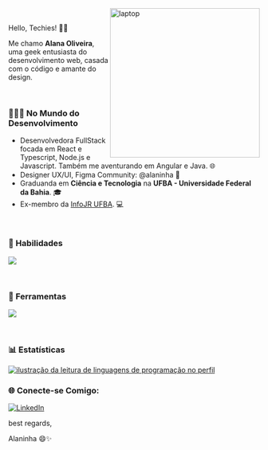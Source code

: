 <img src="https://miro.medium.com/v2/resize:fit:996/format:webp/1*CtdykXzI3YnV7hrkaTnvCw.gif" alt="laptop" min-width="300px" max-width="300px" width="300px" align="right">
<br>

Hello, Techies! 🖖🏽

Me chamo **Alana Oliveira**, uma geek entusiasta do desenvolvimento web, casada com o código e amante do design.

</br>

### 👩🏾‍💻 No Mundo do Desenvolvimento

- Desenvolvedora FullStack focada em React e Typescript, Node.js e Javascript. Também me aventurando em Angular e Java. 🌐
- Designer UX/UI, Figma Community: @alaninha 🎨
- Graduanda em **Ciência e Tecnologia** na **UFBA - Universidade Federal da Bahia**. 🎓
- Ex-membro da <a href="https://www.infojr.com.br/">InfoJR UFBA</a>. 💻
    
</br>

### 🚀  Habilidades

<p align="left">
  <a href="https://skillicons.dev">
    <img src="https://skillicons.dev/icons?i=html,css,js,react,ts,nextjs,vue,angular,java,tailwind" />
  </a>
</p>

</br>

### 🧰  Ferramentas

<p align="left">
  <a href="https://skillicons.dev">
    <img src="https://skillicons.dev/icons?i=vscode,figma,git,webflow" />
  </a>
</p>

</br>

### 📊 Estatísticas

<a href="https://github.com/alaninhaisnthere" title="ilustração do mapeamento de linguagens">
  <img align="center" src="https://github-readme-stats.vercel.app/api/top-langs/?username=alaninhaisnthere&theme=dracula&hide_langs_below=1" alt="ilustração da leitura de linguagens de programação no perfil"/>
</a>

</br>

### 🌐 Conecte-se Comigo:

<p align="left">
  <a href="https://www.linkedin.com/in/alanaoliveira71" title="LinkedIn">
  <img src="https://img.shields.io/badge/-Linkedin-0e76a8?style=flat-square&logo=Linkedin&logoColor=white&link=/" alt="LinkedIn"/></a>

best regards, 

Alaninha 😄✨
